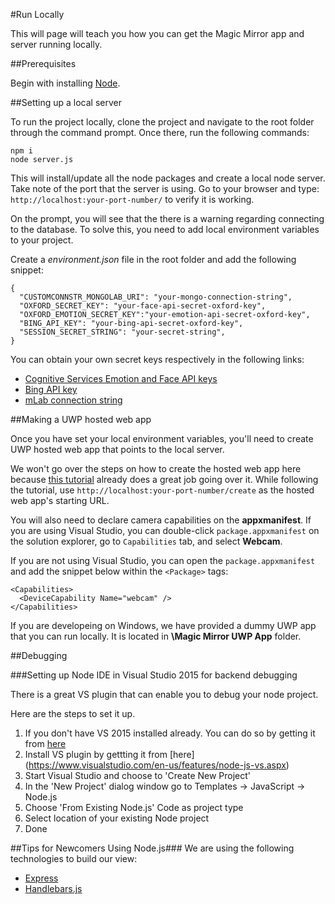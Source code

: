 #Run Locally

This will page will teach you how you can get the Magic Mirror app and server running locally.

##Prerequisites

Begin with installing [Node](https://nodejs.org/en/).

##Setting up a local server

To run the project locally, clone the project and navigate to the root folder through the command prompt. Once there, run the following commands:
```
npm i
node server.js
```
This will install/update all the node packages and create a local node server. Take note of the port that the server is using. Go to your browser and type: `http://localhost:your-port-number/` to verify it is working.

On the prompt, you will see that the there is a warning regarding connecting to the database. To solve this, you need to add local environment variables to your project. 

Create a *environment.json* file in the root folder and add the following snippet:

```
{
  "CUSTOMCONNSTR_MONGOLAB_URI": "your-mongo-connection-string",
  "OXFORD_SECRET_KEY": "your-face-api-secret-oxford-key",
  "OXFORD_EMOTION_SECRET_KEY":"your-emotion-api-secret-oxford-key",
  "BING_API_KEY": "your-bing-api-secret-oxford-key",
  "SESSION_SECRET_STRING": "your-secret-string", 
}
```

You can obtain your own secret keys respectively in the following links:
* [Cognitive Services Emotion and Face API keys](https://www.microsoft.com/cognitive-services/en-us/sign-up)
* [Bing API key](https://msdn.microsoft.com/en-us/library/mt712546(v=bsynd.50).aspx)
* [mLab connection string](https://mlab.com/signup/)

##Making a UWP hosted web app

Once you have set your local environment variables, you'll need to create UWP hosted web app that points to the local server.

We won't go over the steps on how to create the hosted web app here because [this tutorial](http://microsoftedge.github.io/WebAppsDocs/en-US/win10/CreateHWA.htm) already does a great job going over it. While following the tutorial, use `http://localhost:your-port-number/create` as the hosted web app's starting URL.

You will also need to declare camera capabilities on the **appxmanifest**. If you are using Visual Studio, you can double-click `package.appxmanifest` on the solution explorer, go to `Capabilities` tab, and select **Webcam**.

If you are not using Visual Studio, you can open the `package.appxmanifest` and add the snippet below within the `<Package>` tags:
```
<Capabilities>
  <DeviceCapability Name="webcam" />
</Capabilities>
```

If you are developeing on Windows, we have provided a dummy UWP app that you can run locally. It is located in **\Magic Mirror UWP App** folder.

##Debugging 

###Setting up Node IDE in Visual Studio 2015 for backend debugging

There is a great VS plugin that can enable you to debug your node project.

Here are the steps to set it up.

1. If you don't have VS 2015 installed already. You can do so by getting it from [here](https://www.visualstudio.com/downloads/download-visual-studio-vs)
2. Install VS plugin by gettting it from [here] (https://www.visualstudio.com/en-us/features/node-js-vs.aspx)
3. Start Visual Studio and choose to 'Create New Project'
4. In the 'New Project' dialog window go to Templates -> JavaScript -> Node.js
5. Choose 'From Existing Node.js' Code as project type
6. Select location of your existing Node project
7. Done


##Tips for Newcomers Using Node.js###
We are using the following technologies to build our view:

* [Express](http://expressjs.com/)
* [Handlebars.js](http://handlebarsjs.com/)
